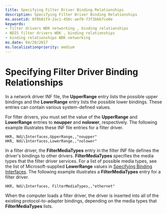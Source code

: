 ```yaml
---
title: Specifying Filter Driver Binding Relationships
description: Specifying Filter Driver Binding Relationships
ms.assetid: 0f0b81f4-2ac1-456c-aef0-73f3bbb7ce0e
keywords:
- filter drivers WDK networking , binding relationships
- NDIS filter drivers WDK , binding relationships
- binding relationships WDK networking
ms.date: 04/20/2017
ms.localizationpriority: medium
---
```


# Specifying Filter Driver Binding Relationships





In a network driver INF file, the **UpperRange** entry lists the possible upper bindings and the **LowerRange** entry lists the possible lower bindings. These entries can contain various system-defined values.

For filter drivers, you must set the value of the **UpperRange** and **LowerRange** entries to **noupper** and **nolower**, respectively. The following example illustrates these INF file entries for a filter driver.

```INF
HKR, Ndi\Interfaces,UpperRange,,"noupper"
HKR, Ndi\Interfaces,LowerRange,,"nolower"
```

In a filter driver, the **FilterMediaTypes** entry in the filter INF file defines the driver's bindings to other drivers. **FilterMediaTypes** specifies the media types that the filter driver services. For a list of possible media types, see the list of Microsoft-supplied **LowerRange** values in [Specifying Binding Interfaces](specifying-binding-interfaces.md). The following example illustrates a **FilterMediaTypes** entry for a filter driver.

```INF
HKR, Ndi\Interfaces, FilterMediaTypes,,"ethernet"
```

When the computer loads a filter driver, the driver is inserted into all of the existing protocol-to-adapter bindings, depending on the media types that **FilterMediaTypes** lists.

 

 





